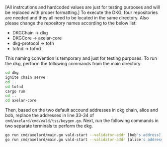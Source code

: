 [All instrcutions and hardcoded values are just for testing purposes and will be replaced with proper formatting.]
To execute the DKG, four repositories are needed and they all need to be located in the same directory. Also please change the repository names according to the below list: 
- DKGChain -> dkg
- DKGCore -> axelar-core
- dkg-protocol -> tofn
- tofnd -> tofnd

This naming convention is temporary and just for testing purposes. 
To run the dkg, perform the following commands from the main directory:
```sh
cd dkg
ignite chain serve
cd ..
cd tofnd
cargo run
cd ..
cd axelar-core
```
Then, based on the two default accound addresses in dkg chain, alice and bob, replace the addresses in line 33-34 of `cmd/axelard/cmd/vald/tss/keygen.go`. Next, run the following commands in two separate terminals to perform the dkg. 
```sh
go run cmd/axelard/main.go vald-start --validator-addr [bob's address] --validator-key [bob's key] 
go run cmd/axelard/main.go vald-start --validator-addr [alice's address] --validator-key [alice's key]
```
